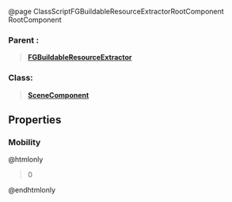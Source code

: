 @page ClassScriptFGBuildableResourceExtractorRootComponent RootComponent
### Parent :
<b><a href="_class_script_f_g_buildable_resource_extractor.html"><blockquote>FGBuildableResourceExtractor</blockquote></a></b>
### Class:
<b><a href="_class_script_scene_component.html"><blockquote>SceneComponent</blockquote></a></b>
## Properties
### Mobility
@htmlonly
<blockquote>0</blockquote>
@endhtmlonly

